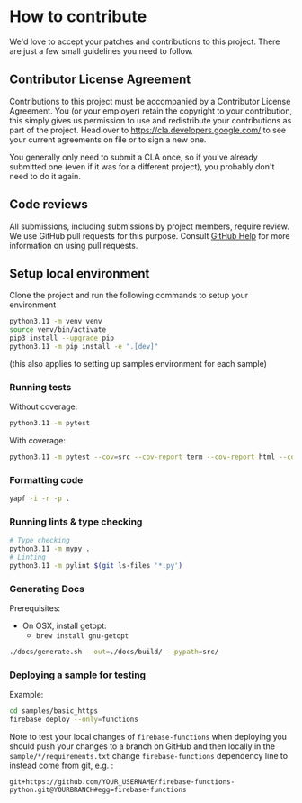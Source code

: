 # How to contribute

We'd love to accept your patches and contributions to this project. There are
just a few small guidelines you need to follow.

## Contributor License Agreement

Contributions to this project must be accompanied by a Contributor License
Agreement. You (or your employer) retain the copyright to your contribution,
this simply gives us permission to use and redistribute your contributions as
part of the project. Head over to <https://cla.developers.google.com/> to see
your current agreements on file or to sign a new one.

You generally only need to submit a CLA once, so if you've already submitted one
(even if it was for a different project), you probably don't need to do it
again.

## Code reviews

All submissions, including submissions by project members, require review. We
use GitHub pull requests for this purpose. Consult [GitHub Help] for more
information on using pull requests.

## Setup local environment

Clone the project and run the following commands to setup your environment 

```sh
python3.11 -m venv venv
source venv/bin/activate 
pip3 install --upgrade pip 
python3.11 -m pip install -e ".[dev]"
```

(this also applies to setting up samples environment for each sample)

### Running tests

Without coverage:
```bash
python3.11 -m pytest
```

With coverage:
```bash
python3.11 -m pytest --cov=src --cov-report term --cov-report html --cov-report xml -vv
```

### Formatting code

```bash
yapf -i -r -p .
```

### Running lints & type checking

```bash
# Type checking
python3.11 -m mypy .
# Linting
python3.11 -m pylint $(git ls-files '*.py')
```

### Generating Docs

Prerequisites:
  - On OSX, install getopt:
    -  `brew install gnu-getopt`

```sh
./docs/generate.sh --out=./docs/build/ --pypath=src/
```

### Deploying a sample for testing

Example:

```sh
cd samples/basic_https
firebase deploy --only=functions
```

Note to test your local changes of `firebase-functions` when deploying you should push your changes to a branch on GitHub and then locally in the `sample/*/requirements.txt` change `firebase-functions` dependency line to instead come from git, e.g. :

```
git+https://github.com/YOUR_USERNAME/firebase-functions-python.git@YOURBRANCH#egg=firebase-functions
```

[github help]: https://help.github.com/articles/about-pull-requests/